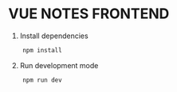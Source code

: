 # VUE NOTES FRONTEND

1. Install dependencies

```bash
    npm install
```

2. Run development mode

```bash
    npm run dev
```
